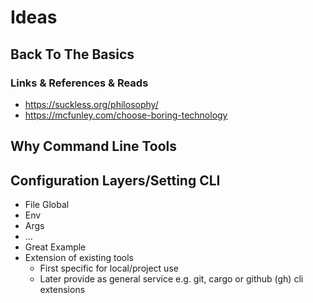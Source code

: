 # Ideas


## Back To The Basics

### Links & References & Reads
* https://suckless.org/philosophy/ 
* https://mcfunley.com/choose-boring-technology


## Why Command Line Tools

## Configuration Layers/Setting CLI 
* File Global
* Env
* Args
* ...
* Great Example
* Extension of existing tools
  * First specific for local/project use
  * Later provide as general service e.g. git, cargo or github (gh) cli extensions